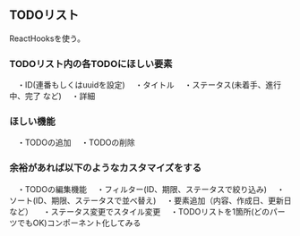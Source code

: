 ## TODOリスト

ReactHooksを使う。

### TODOリスト内の各TODOにほしい要素
　・ID(連番もしくはuuidを設定)
　・タイトル
　・ステータス(未着手、進行中、完了 など)
　・詳細

### ほしい機能
　・TODOの追加
　・TODOの削除

### 余裕があれば以下のようなカスタマイズをする
　・TODOの編集機能
　・フィルター(ID、期限、ステータスで絞り込み)
　・ソート(ID、期限、ステータスで並べ替え)
　・要素追加（内容、作成日、更新日など）
　・ステータス変更でスタイル変更
　・TODOリストを1箇所(どのパーツでもOK)コンポーネント化してみる
